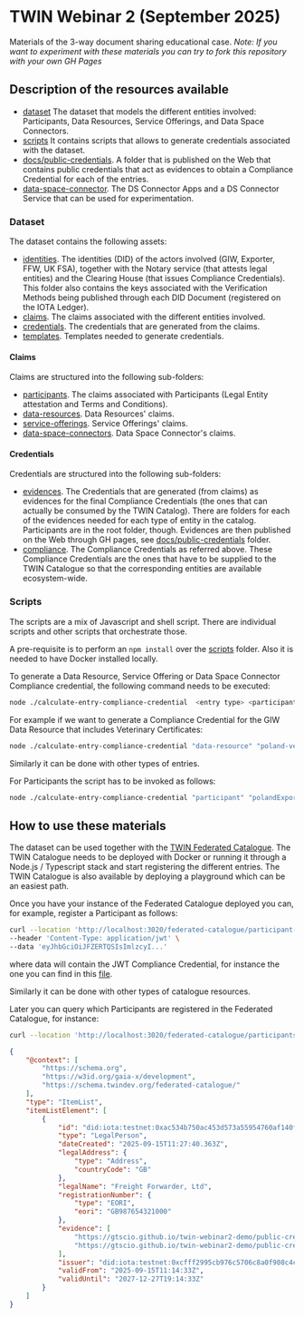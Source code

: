 # TWIN Webinar 2 (September 2025)

Materials of the 3-way document sharing educational case. 
*Note: If you want to experiment with these materials you can try to fork this repository with your own GH Pages* 

## Description of the resources available

* [dataset](./dataset) The dataset that models the different entities involved: Participants, Data Resources, Service Offerings, and Data Space Connectors.
* [scripts](./scripts/) It contains scripts that allows to generate credentials associated with the dataset.
* [docs/public-credentials](./docs/public-credentials/). A folder that is published on the Web that contains public credentials that act as evidences to obtain a Compliance Credential for each of the entries.
* [data-space-connector](./data-space-connector). The DS Connector Apps and a DS Connector Service that can be used for experimentation.

### Dataset

The dataset contains the following assets:

* [identities](./dataset/identities). The identities (DID) of the actors involved (GIW, Exporter, FFW, UK FSA), together with the Notary service (that attests legal entities) and the Clearing House (that issues Compliance Credentials). This folder also contains the keys associated with the Verification Methods being published through each DID Document (registered on the IOTA Ledger).
* [claims](./dataset/claims). The claims associated with the different entities involved.
* [credentials](./dataset/credentials/). The credentials that are generated from the claims.
* [templates](./dataset/templates). Templates needed to generate credentials.

#### Claims

Claims are structured into the following sub-folders:

* [participants](./dataset/claims/participants/). The claims associated with Participants (Legal Entity attestation and Terms and Conditions).
* [data-resources](./dataset/claims/data-resources/). Data Resources' claims.
* [service-offerings](./dataset/claims/service-offerings/). Service Offerings' claims.
* [data-space-connectors](./dataset/claims/data-space-connectors). Data Space Connector's claims.

#### Credentials

Credentials are structured into the following sub-folders:

* [evidences](./dataset/credentials/evidences/). The Credentials that are generated (from claims) as evidences for the final Compliance Credentials (the ones that can actually be consumed by the TWIN Catalog). There are folders for each of the evidences needed for each type of entity in the catalog. Participants are in the root folder, though. Evidences are then published on the Web through GH pages, see [docs/public-credentials](./docs/public-credentials/) folder.
* [compliance](./dataset/credentials/compliance). The Compliance Credentials as referred above. These Compliance Credentials are the ones that have to be supplied to the TWIN Catalogue so that the corresponding entities are available ecosystem-wide. 

### Scripts

The scripts are a mix of Javascript and shell script. There are individual scripts and other scripts that orchestrate those.

A pre-requisite is to perform an `npm install` over the [scripts](./scripts) folder. Also it is needed to have Docker installed locally.

To generate a Data Resource, Service Offering or Data Space Connector Compliance credential, the following command needs to be executed:

```sh
node ./calculate-entry-compliance-credential  <entry type> <participant name> <entry name> <entry id>
```

For example if we want to generate a Compliance Credential for the GIW Data Resource that includes Veterinary Certificates:

```sh
node ./calculate-entry-compliance-credential "data-resource" "poland-veterinary-agency" "giw-vet-cert" "https://twin.example.org/data-resources/vet-cert-doc-6ce567"
```

Similarly it can be done with other types of entries.

For Participants the script has to be invoked as follows:

```sh
node ./calculate-entry-compliance-credential "participant" "polandExporter" 
```

## How to use these materials

The dataset can be used together with the [TWIN Federated Catalogue](https://github.com/twinfoundation/federated-catalogue). The TWIN Catalogue needs to be deployed with Docker or running it through a Node.js / Typescript stack and start registering the different entries. The TWIN Catalogue is also available by deploying a playground which can be an easiest path.

Once you have your instance of the Federated Catalogue deployed you can, for example, register a Participant as follows:

```sh
curl --location 'http://localhost:3020/federated-catalogue/participant-credentials' \
--header 'Content-Type: application/jwt' \
--data 'eyJhbGciOiJFZERTQSIsImlzcyI...'
```

where data will contain the JWT Compliance Credential, for instance the one you can find in this [file](./dataset/credentials/compliance/ffw-compliant-participant.json).

Similarly it can be done with other types of catalogue resources.

Later you can query which Participants are registered in the Federated Catalogue, for instance:

```sh
curl --location 'http://localhost:3020/federated-catalogue/participants'
```

```json
{
    "@context": [
        "https://schema.org",
        "https://w3id.org/gaia-x/development",
        "https://schema.twindev.org/federated-catalogue/"
    ],
    "type": "ItemList",
    "itemListElement": [
        {
            "id": "did:iota:testnet:0xac534b750ac453d573a55954760af140f87358c7be9a18000a831c452c32f246",
            "type": "LegalPerson",
            "dateCreated": "2025-09-15T11:27:40.363Z",
            "legalAddress": {
                "type": "Address",
                "countryCode": "GB"
            },
            "legalName": "Freight Forwarder, Ltd",
            "registrationNumber": {
                "type": "EORI",
                "eori": "GB987654321000"
            },
            "evidence": [
                "https://gtscio.github.io/twin-webinar2-demo/public-credentials/ffw-legal-entity.json",
                "https://gtscio.github.io/twin-webinar2-demo/public-credentials/ffw-terms-and-conditions.json"
            ],
            "issuer": "did:iota:testnet:0xcfff2995cb976c5706c8a0f908c4c9819d575bf85797d1294657dd1a0775899d",
            "validFrom": "2025-09-15T11:14:33Z",
            "validUntil": "2027-12-27T19:14:33Z"
        }
    ]
}
```
